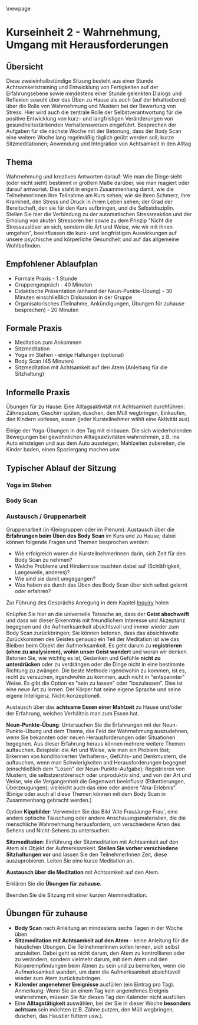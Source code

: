 \newpage

# Kurseinheit 2 - Wahrnehmung, Umgang mit Herausforderungen

## Übersicht

Diese zweieinhalbstündige Sitzung besteht aus einer Stunde Achtsamkeitstraining und
Entwicklung von Fertigkeiten auf der Erfahrungsebene sowie mindestens einer Stunde
gelenkten Dialogs und Reflexion sowohl über das Üben zu Hause als auch (auf der
Inhaltsebene) über die Rolle von Wahrnehmung und Mustern bei der Bewertung von
Stress.
Hier wird auch die zentrale Rolle der Selbstverantwortung für die positive Entwicklung
von kurz- und langfristigen Veränderungen von gesundheitsstärkenden
Verhaltensweisen eingeführt. Besprechen der Aufgaben für die nächste Woche mit der
Betonung, dass der Body Scan eine weitere Woche lang regelmäßig täglich geübt
werden soll; kurze Sitzmeditationen; Anwendung und Integration von Achtsamkeit in
den Alltag

## Thema

Wahrnehmung und kreatives Antworten darauf: Wie man die Dinge sieht (oder nicht
sieht) bestimmt in großem Maße darüber, wie man reagiert oder darauf antwortet. Dies
steht in engem Zusammenhang damit, wie die TeilnehmerInnen ihre Teilnahme am
Kurs sehen; wie sie ihren Schmerz, ihre Krankheit, den Stress und Druck in ihrem
Leben sehen; der Grad der Bereitschaft, den sie für den Kurs aufbringen, und die
Selbstdisziplin. Stellen Sie hier die Verbindung zu der automatischen Stressreaktion
und der Erholung von akuten Stressoren her sowie zu dem Prinzip "Nicht die
Stressauslöser an sich, sondern die Art und Weise, wie wir mit ihnen umgehen",
beeinflussen die kurz- und langfristigen Auswirkungen auf unsere psychische und
körperliche Gesundheit und auf das allgemeine Wohlbefinden.

## Empfohlener Ablaufplan

- Formale Praxis - 1 Stunde
- Gruppengespräch - 40 Minuten
- Didaktische Präsentation (anhand der Neun-Punkte-Übung) - 30 Minuten einschließlich Diskussion in der Gruppe
- Organisatorisches (Teilnahme, Ankündigungen, Übungen für zuhause besprechen) - 20 Minuten

## Formale Praxis

- Meditation zum Ankommen
- Sitzmeditation
- Yoga im Stehen - einige Haltungen (optional)
- Body Scan (45 Minuten)
- Sitzmeditation mit Achtsamkeit auf den Atem (Anleitung für die Sitzhaltung)

## Informelle Praxis

Übungen für zu Hause: Eine Alltagsaktivität mit Achtsamkeit durchführen: Zähneputzen,
Geschirr spülen, duschen, den Müll wegbringen, Einkaufen, den Kindern vorlesen,
essen (jeder Kursteilnehmer wählt eine Aktivität aus).

Einige der Yoga-Übungen in den Tag mit einbauen. Die sich wiederholenden
Bewegungen bei gewöhnlichen Alltagsaktivitäten wahrnehmen, z.B. ins Auto einsteigen
und aus dem Auto aussteigen, Mahlzeiten zubereiten, die Kinder baden, einen
Spaziergang machen usw.

## Typischer Ablauf der Sitzung

### Yoga im Stehen

### Body Scan

### Austausch / Gruppenarbeit

Gruppenarbeit (in Kleingruppen oder im Plenum): Austausch über die __Erfahrungen
beim Üben des Body Scan__ im Kurs und zu Hause; dabei können folgende Fragen und
Themen besprochen werden:

- Wie erfolgreich waren die KursteilnehmerInnen darin, sich Zeit für den Body Scan zu nehmen?
- Welche Probleme und Hindernisse tauchten dabei auf (Schläfrigkeit, Langeweile, anderes)?
- Wie sind sie damit umgegangen?
- Was haben sie durch das Üben des Body Scan über sich selbst gelernt oder erfahren?

Zur Führung des Gesprächs Anregung in dem Kapitel [Inquiry](#inquiry) holen

Knüpfen Sie hier an die universelle Tatsache an, dass der __Geist abschweift__ und dass
wir dieser Erkenntnis mit freundlichem Interesse und Akzeptanz begegnen und die
Aufmerksamkeit absichtsvoll und immer wieder zum Body Scan zurückbringen; Sie
können betonen, dass das absichtsvolle Zurückkommen des Geistes genauso ein Teil
der Meditation ist wie das Bleiben beim Objekt der Aufmerksamkeit. Es geht darum zu
__registrieren (ohne zu analysieren), wohin unser Geist wandert__ und woran wir denken.
Betonen Sie, wie wichtig es ist, Gedanken und Gefühle __nicht zu unterdrücken__ oder zu
verdrängen oder die Dinge nicht in eine bestimmte Richtung zu zwängen. Die beste
Methode irgendwohin zu kommen, ist es, nicht zu versuchen, irgendwohin zu kommen,
auch nicht in "entspannter" Weise. Es gibt die Option es "sein zu lassen" oder
"loszulassen". Dies ist eine neue Art zu lernen. Der Körper hat seine eigene Sprache
und seine eigene Intelligenz. Nicht-konzeptionell.

Austausch über das __achtsame Essen einer Mahlzeit__ zu Hause und/oder der Erfahrung,
welches Verhältnis man zum Essen hat.

__Neun-Punkte-Übung__: Untersuchen Sie die Erfahrungen mit der Neun-Punkte-Übung
und dem Thema, das Feld der Wahrnehmung auszudehnen, wenn Sie bekannten oder
neuen Herausforderungen oder Situationen begegnen. Aus dieser Erfahrung heraus
können mehrere weitere Themen auftauchen. Beispiele: die Art und Weise, wie man ein
Problem löst; Erkennen von konditionierten Verhaltens-, Gefühls- und Denkmustern, die
auftauchen, wenn man Schwierigkeiten and Herausforderungen begegnet
(einschließlich dem "Lösen" der Neun-Punkte-Aufgabe); Registrieren von Mustern, die
selbstzerstörerisch oder unproduktiv sind, und von der Art und Weise, wie die
Vergangenheit die Gegenwart beeinflusst (Etikettierungen, Überzeugungen); vielleicht
auch das eine oder andere "Aha-Erlebnis". (Einige oder auch all diese Themen können
mit dem Body Scan in Zusammenhang gebracht werden.)

Option __Kippbilder__: Verwenden Sie das Bild 'Alte Frau/Junge Frau', eine andere optische
Täuschung oder andere Anschauungsmaterialien, die die menschliche Wahrnehmung
herausfordern, um verschiedene Arten des Sehens und Nicht-Sehens zu untersuchen.

__Sitzmeditation__: Einführung der Sitzmeditation mit Achtsamkeit auf den Atem als Objekt
der Aufmerksamkeit. __Stellen Sie vorher verschiedene Sitzhaltungen vor__ und lassen Sie
den TeilnehmerInnen Zeit, diese auszuprobieren. Leiten Sie eine kurze Meditation an.

__Austausch über die Meditation__ mit Achtsamkeit auf den Atem.

Erklären Sie die __Übungen für zuhause.__

Beenden Sie die Sitzung mit einer kurzen Atemmeditation.

## Übungen für zuhause
- __Body Scan__ nach Anleitung an mindestens sechs Tagen in der Woche üben
- __Sitzmeditation mit Achtsamkeit auf den Atem__ - keine Anleitung für die häuslichen
Übungen. Die TeilnehmerInnen sollen lernen, sich selbst anzuleiten. Dabei geht
es nicht darum, den Atem zu kontrollieren oder zu verändern, sondern vielmehr
darum, mit dem Atem und den Körperempfindungen beim Atmen zu sein und zu
bemerken, wenn die Aufmerksamkeit wandert, um dann die Aufmerksamkeit
absichtsvoll wieder zum Atem zurückzubringen.
- __Kalender angenehmer Ereignisse__ ausfüllen (ein Eintrag pro Tag).
Anmerkung: Wenn Sie an einem Tag kein angenehmes Ereignis wahrnehmen,
müssen Sie für diesen Tag den Kalender nicht ausfüllen.
- Eine __Alltagstätigkeit__ auswählen, bei der Sie in dieser Woche __besonders achtsam__
sein möchten (z.B. Zähne putzen, den Müll wegbringen, duschen, das Haustier
füttern usw.).
